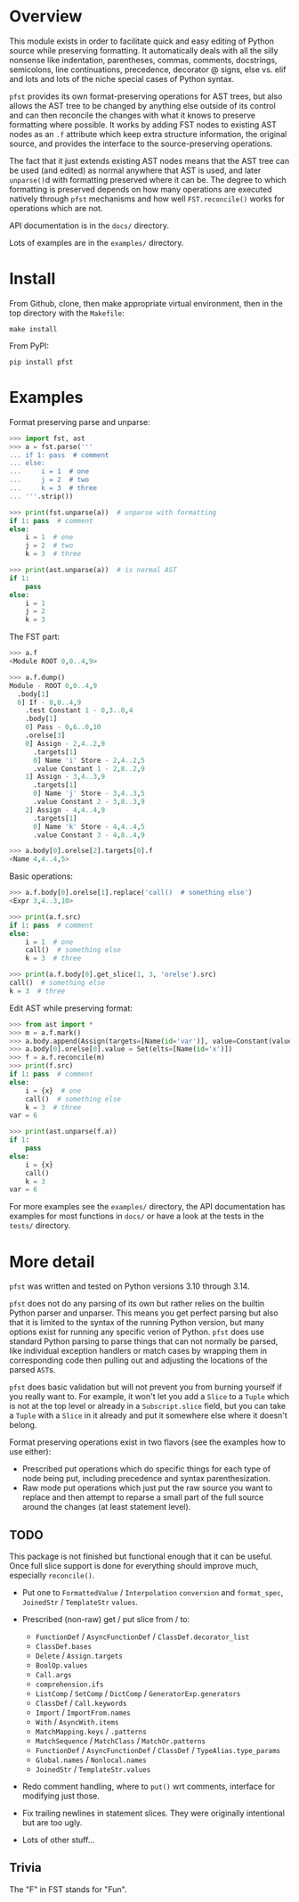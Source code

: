 # Overview

This module exists in order to facilitate quick and easy editing of Python source while preserving formatting. It automatically deals with all the silly nonsense like indentation, parentheses, commas, comments, docstrings, semicolons, line continuations, precedence, decorator @ signs, else vs. elif and lots and lots of the niche special cases of Python syntax.

`pfst` provides its own format-preserving operations for AST trees, but also allows the AST tree to be changed by anything else outside of its control and can then reconcile the changes with what it knows to preserve formatting where possible. It works by adding FST nodes to existing AST nodes as an `.f` attribute which keep extra structure information, the original source, and provides the interface to the source-preserving operations.

The fact that it just extends existing AST nodes means that the AST tree can be used (and edited) as normal anywhere that AST is used, and later `unparse()`d with formatting preserved where it can be. The degree to which formatting is preserved depends on how many operations are executed natively through `pfst` mechanisms and how well `FST.reconcile()` works for operations which are not.

API documentation is in the `docs/` directory.

Lots of examples are in the `examples/` directory.

# Install

From Github, clone, then make appropriate virtual environment, then in the top directory with the `Makefile`:

    make install

From PyPI:

    pip install pfst

# Examples

Format preserving parse and unparse:

```py
>>> import fst, ast
>>> a = fst.parse('''
... if 1: pass  # comment
... else:
...     i = 1  # one
...     j = 2  # two
...     k = 3  # three
... '''.strip())

>>> print(fst.unparse(a))  # unparse with formatting
if 1: pass  # comment
else:
    i = 1  # one
    j = 2  # two
    k = 3  # three

>>> print(ast.unparse(a))  # is normal AST
if 1:
    pass
else:
    i = 1
    j = 2
    k = 3
```

The FST part:

```py
>>> a.f
<Module ROOT 0,0..4,9>

>>> a.f.dump()
Module - ROOT 0,0..4,9
  .body[1]
  0] If - 0,0..4,9
    .test Constant 1 - 0,3..0,4
    .body[1]
    0] Pass - 0,6..0,10
    .orelse[3]
    0] Assign - 2,4..2,9
      .targets[1]
      0] Name 'i' Store - 2,4..2,5
      .value Constant 1 - 2,8..2,9
    1] Assign - 3,4..3,9
      .targets[1]
      0] Name 'j' Store - 3,4..3,5
      .value Constant 2 - 3,8..3,9
    2] Assign - 4,4..4,9
      .targets[1]
      0] Name 'k' Store - 4,4..4,5
      .value Constant 3 - 4,8..4,9

>>> a.body[0].orelse[2].targets[0].f
<Name 4,4..4,5>
```

Basic operations:

```py
>>> a.f.body[0].orelse[1].replace('call()  # something else')
<Expr 3,4..3,10>

>>> print(a.f.src)
if 1: pass  # comment
else:
    i = 1  # one
    call()  # something else
    k = 3  # three

>>> print(a.f.body[0].get_slice(1, 3, 'orelse').src)
call()  # something else
k = 3  # three
```

Edit AST while preserving format:

```py
>>> from ast import *
>>> m = a.f.mark()
>>> a.body.append(Assign(targets=[Name(id='var')], value=Constant(value=6)))
>>> a.body[0].orelse[0].value = Set(elts=[Name(id='x')])
>>> f = a.f.reconcile(m)
>>> print(f.src)
if 1: pass  # comment
else:
    i = {x}  # one
    call()  # something else
    k = 3  # three
var = 6

>>> print(ast.unparse(f.a))
if 1:
    pass
else:
    i = {x}
    call()
    k = 3
var = 6
```

For more examples see the `examples/` directory, the API documentation has examples for most functions in `docs/` or
have a look at the tests in the `tests/` directory.

# More detail

`pfst` was written and tested on Python versions 3.10 through 3.14.

`pfst` does not do any parsing of its own but rather relies on the builtin Python parser and unparser. This means you get perfect parsing but also that it is limited to the syntax of the running Python version, but many options exist for running any specific verion of Python. `pfst` does use standard Python parsing to parse things that can not normally be parsed, like individual exception handlers or match cases by wrapping them in corresponding code then pulling out and adjusting the locations of the parsed `AST`s.

`pfst` does basic validation but will not prevent you from burning yourself if you really want to. For example, it won't let you add a `Slice` to a `Tuple` which is not at the top level or already in a `Subscript.slice` field, but you can take a `Tuple` with a `Slice` in it already and put it somewhere else where it doesn't belong.

Format preserving operations exist in two flavors (see the examples how to use either):
  * Prescribed put operations which do specific things for each type of node being put, including precedence and syntax
  parenthesization.
  * Raw mode put operations which just put the raw source you want to replace and then attempt to reparse a small part of the full source around the changes (at least statement level).

## TODO

This package is not finished but functional enough that it can be useful. Once full slice support is done for everything should improve much, especially `reconcile()`.

* Put one to `FormattedValue` / `Interpolation` `conversion` and `format_spec`, `JoinedStr` / `TemplateStr` `values`.

* Prescribed (non-raw) get / put slice from / to:
  * `FunctionDef` / `AsyncFunctionDef` / `ClassDef.decorator_list`
  * `ClassDef.bases`
  * `Delete` / `Assign.targets`
  * `BoolOp.values`
  * `Call.args`
  * `comprehension.ifs`
  * `ListComp` / `SetComp` / `DictComp` / `GeneratorExp.generators`
  * `ClassDef` / `Call.keywords`
  * `Import` / `ImportFrom.names`
  * `With` / `AsyncWith.items`
  * `MatchMapping.keys` / `.patterns`
  * `MatchSequence` / `MatchClass` / `MatchOr.patterns`
  * `FunctionDef` / `AsyncFunctionDef` / `ClassDef` / `TypeAlias.type_params`
  * `Global.names` / `Nonlocal.names`
  * `JoinedStr` / `TemplateStr.values`

* Redo comment handling, where to `put()` wrt comments, interface for modifying just those.

* Fix trailing newlines in statement slices. They were originally intentional but are too ugly.

* Lots of other stuff...


## Trivia

The "F" in FST stands for "Fun".
